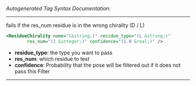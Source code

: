 <!-- THIS IS AN AUTOGENERATED FILE: Don't edit it directly, instead change the schema definition in the code itself. -->

_Autogenerated Tag Syntax Documentation:_

---
fails if the res_num residue is in the wrong chirality (D / L)

```xml
<ResidueChirality name="(&string;)" residue_type="(L &string;)"
        res_num="(1 &integer;)" confidence="(1.0 &real;)" />
```

-   **residue_type**: the type you want to pass
-   **res_num**: which residue to test
-   **confidence**: Probability that the pose will be filtered out if it does not pass this Filter

---
